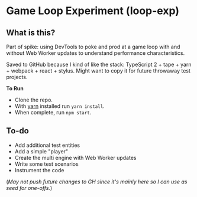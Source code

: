 # Game Loop Experiment (loop-exp)

## What is this?

Part of spike: using DevTools to poke and prod at a game loop with and without Web Worker updates to understand performance characteristics.

Saved to GitHub because I kind of like the stack: TypeScript 2 + tape + yarn + webpack + react + stylus. Might want to copy it for future throwaway test projects.

**To Run**

-   Clone the repo.
-   With [yarn](https://yarnpkg.com/) installed run `yarn install`.
-   When complete, run `npm start`.

## To-do

*   Add additional test entities
*   Add a simple "player"
*   Create the multi engine with Web Worker updates
*   Write some test scenarios
*   Instrument the code

(*May not push future changes to GH since it's mainly here so I can use as seed for one-offs.*)
